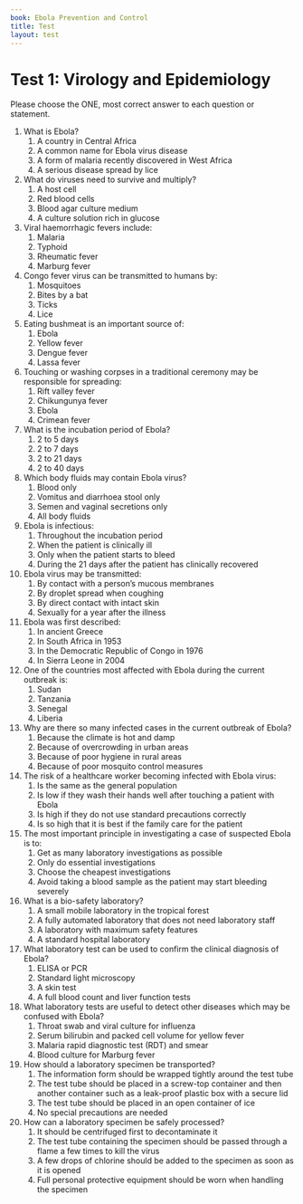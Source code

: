 ```yaml
---
book: Ebola Prevention and Control
title: Test
layout: test
---
```


# Test 1: Virology and Epidemiology

Please choose the ONE, most correct answer to each question or statement.

1.	What is Ebola?
	1.	A country in Central Africa
	1.	A common name for Ebola virus disease
	1.	A form of malaria recently discovered in West Africa
	1.	A serious disease spread by lice
2.	What do viruses need to survive and multiply?
	1.	A host cell
	1.	Red blood cells
	1.	Blood agar culture medium
	1.	A culture solution rich in glucose
3.	Viral haemorrhagic fevers include:
	1.	Malaria
	1.	Typhoid
	1.	Rheumatic fever
	1.	Marburg fever
4.	Congo fever virus can be transmitted to humans by:
	1.	Mosquitoes
	1.	Bites by a bat
	1.	Ticks
	1.	Lice
5.	Eating bushmeat is an important source of:
	1.	Ebola
	1.	Yellow fever
	1.	Dengue fever
	1.	Lassa fever
6.	Touching or washing corpses in a traditional ceremony may be responsible for spreading:
	1.	Rift valley fever
	1.	Chikungunya fever
	1.	Ebola
	1.	Crimean fever
7.	What is the incubation period of Ebola?
	1.	2 to 5 days
	1.	2 to 7 days
	1.	2 to 21 days
	1.	2 to 40 days
8.	Which body fluids may contain Ebola virus?
	1.	Blood only
	1.	Vomitus and diarrhoea stool only
	1.	Semen and vaginal secretions only
	1.	All body fluids
9.	Ebola is infectious:
	1.	Throughout the incubation period
	1.	When the patient is clinically ill
	1.	Only when the patient starts to bleed
	1.	During the 21 days after the patient has clinically recovered
10.	Ebola virus may be transmitted:
	1.	By contact with a person’s mucous membranes
	1.	By droplet spread when coughing
	1.	By direct contact with intact skin
	1.	Sexually for a year after the illness
11.	Ebola was first described:
	1.	In ancient Greece
	1.	In South Africa in 1953
	1.	In the Democratic Republic of Congo in 1976
	1.	In Sierra Leone in 2004
12.	One of the countries most affected with Ebola during the current outbreak is:
	1.	Sudan
	1.	Tanzania
	1.	Senegal
	1.	Liberia
13.	Why are there so many infected cases in the current outbreak of Ebola?
	1.	Because the climate is hot and damp
	1.	Because of overcrowding in urban areas
	1.	Because of poor hygiene in rural areas
	1.	Because of poor mosquito control measures
14.	The risk of a healthcare worker becoming infected with Ebola virus:
	1.	Is the same as the general population
	1.	Is low if they wash their hands well after touching a patient with Ebola
	1.	Is high if they do not use standard precautions correctly
	1.	Is so high that it is best if the family care for the patient
15.	The most important principle in investigating a case of suspected Ebola is to:
	1.	Get as many laboratory investigations as possible
	1.	Only do essential investigations
	1.	Choose the cheapest investigations
	1.	Avoid taking a blood sample as the patient may start bleeding severely
16.	What is a bio-safety laboratory?
	1.	A small mobile laboratory in the tropical forest
	1.	A fully automated laboratory that does not need laboratory staff
	1.	A laboratory with maximum safety features
	1.	A standard hospital laboratory
17.	What laboratory test can be used to confirm the clinical diagnosis of Ebola?
	1.	ELISA or PCR
	1.	Standard light microscopy
	1.	A skin test
	1.	A full blood count and liver function tests
18.	What laboratory tests are useful to detect other diseases which may be confused with Ebola?
	1.	Throat swab and viral culture for influenza
	1.	Serum bilirubin and packed cell volume for yellow fever
	1.	Malaria rapid diagnostic test (RDT) and smear
	1.	Blood culture for Marburg fever
19.	How should a laboratory specimen be transported?
	1.	The information form should be wrapped tightly around the test tube
	1.	The test tube should be placed in a screw-top container and then another container such as a leak-proof plastic box with a secure lid
	1.	The test tube should be placed in an open container of ice
	1.	No special precautions are needed
20.	How can a laboratory specimen be safely processed?
	1.	It should be centrifuged first to decontaminate it
	1.	The test tube containing the specimen should be passed through a flame a few times to kill the virus
	1.	A few drops of chlorine should be added to the specimen as soon as it is opened
	1.	Full personal protective equipment should be worn when handling the specimen
